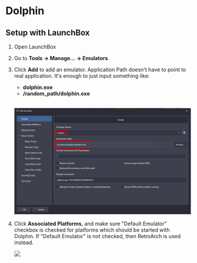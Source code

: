 # Dolphin

## Setup with LaunchBox

 1. Open LaunchBox
 2. Go to **Tools -> Manage... -> Emulators**
 3. Click **Add** to add an emulator. Application Path doesn't have to point to real application. It's enough to just input something like:    
    * **dolphin.exe**
    * **/random_path/dolphin.exe**

    <br>![](/Docs/setup_dolphin_edit_emulator.png)
 
 4. Click **Associated Platforms**, and make sure "Default Emulator" checkbox is checked for platforms which should be started with Dolphin. If "Default Emulator" is not checked, then RetroArch is used instead.

    ![](/Docs/setup_dolphin_associated_platforms.png)
  
 

